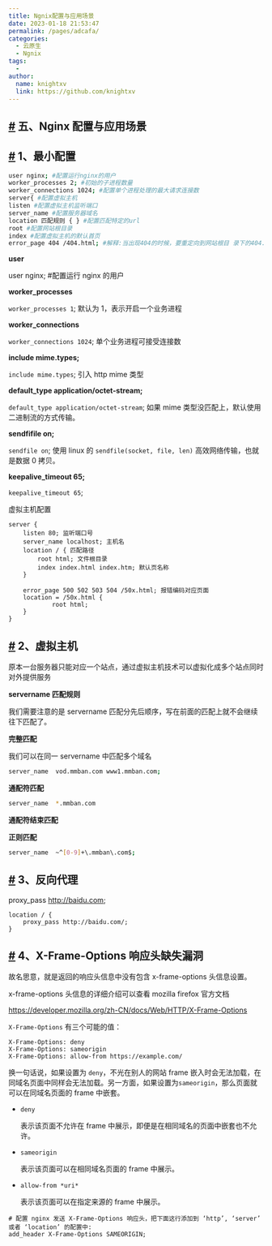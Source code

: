 ```yaml
---
title: Ngnix配置与应用场景
date: 2023-01-18 21:53:47
permalink: /pages/adcafa/
categories:
  - 云原生
  - Ngnix
tags:
  - 
author: 
  name: knightxv
  link: https://github.com/knightxv
---
```

## [#](#五、nginx配置与应用场景) 五、Nginx 配置与应用场景

## [#](#_1、最小配置) 1、最小配置

```sh
user nginx; #配置运行nginx的用户
worker_processes 2; #初始的子进程数量
worker_connections 1024; #配置单个进程处理的最大请求连接数
server{ #配置虚拟主机
listen #配置虚拟主机监听端口
server_name #配置服务器域名
location 匹配规则 { } #配置匹配特定的url
root #配置网站根目录
index #配置虚拟主机的默认首页
error_page 404 /404.html; #解释:当出现404的时候，要重定向到网站根目 录下的404.html页面
```

**user**

user nginx; #配置运行 nginx 的用户

**worker_processes**

`worker_processes 1`; 默认为 1，表示开启一个业务进程

**worker_connections**

`worker_connections 1024`; 单个业务进程可接受连接数

**include mime.types;**

`include mime.types`; 引入 http mime 类型

**default_type application/octet-stream;**

`default_type application/octet-stream`; 如果 mime 类型没匹配上，默认使用二进制流的方式传输。

**sendfifile on;**

`sendfile on`; 使用 linux 的 `sendfile(socket, file, len)` 高效网络传输，也就是数据 0 拷贝。

**keepalive_timeout 65;**

`keepalive_timeout 65`;

虚拟主机配置

```nginx
server {
	listen 80; 监听端口号
	server_name localhost; 主机名
	location / { 匹配路径
		root html; 文件根目录
		index index.html index.htm; 默认页名称
	}

	error_page 500 502 503 504 /50x.html; 报错编码对应页面
	location = /50x.html {
			root html;
	}
}
```

## [#](#_2、虚拟主机) 2、虚拟主机

原本一台服务器只能对应一个站点，通过虚拟主机技术可以虚拟化成多个站点同时对外提供服务

**servername 匹配规则**

我们需要注意的是 servername 匹配分先后顺序，写在前面的匹配上就不会继续往下匹配了。

**完整匹配**

我们可以在同一 servername 中匹配多个域名

```sh
server_name  vod.mmban.com www1.mmban.com;
```

**通配符匹配**

```sh
server_name  *.mmban.com
```

**通配符结束匹配**

**正则匹配**

```sh
server_name  ~^[0-9]+\.mmban\.com$;
```

## [#](#_3、反向代理) 3、反向代理

proxy_pass http://baidu.com;

```nginx
location / {
    proxy_pass http://baidu.com/;
}
```

## [#](#_4、x-frame-options响应头缺失漏洞) 4、X-Frame-Options 响应头缺失漏洞

故名思意，就是返回的响应头信息中没有包含 x-frame-options 头信息设置。

x-frame-options 头信息的详细介绍可以查看 mozilla firefox 官方文档

https://developer.mozilla.org/zh-CN/docs/Web/HTTP/X-Frame-Options

`X-Frame-Options` 有三个可能的值：

```nginx
X-Frame-Options: deny
X-Frame-Options: sameorigin
X-Frame-Options: allow-from https://example.com/
```

换一句话说，如果设置为 `deny`，不光在别人的网站 frame 嵌入时会无法加载，在同域名页面中同样会无法加载。另一方面，如果设置为`sameorigin`，那么页面就可以在同域名页面的 frame 中嵌套。

-   `deny`

    表示该页面不允许在 frame 中展示，即便是在相同域名的页面中嵌套也不允许。

-   `sameorigin`

    表示该页面可以在相同域名页面的 frame 中展示。

-   `allow-from *uri*`

    表示该页面可以在指定来源的 frame 中展示。

```nginx
# 配置 nginx 发送 X-Frame-Options 响应头，把下面这行添加到 ‘http’, ‘server’ 或者 ‘location’ 的配置中:
add_header X-Frame-Options SAMEORIGIN;
```
